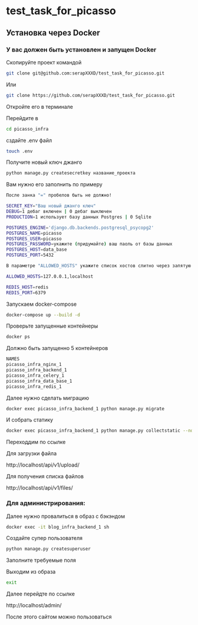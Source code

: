 # test_task_for_picasso

## Установка через Docker

### У вас должен быть установлен и запущен Docker



Скопируйте проект командой 
 ```bash
git clone git@github.com:serapXXXD/test_task_for_picasso.git
 ```
Или
 ```bash
git clone https://github.com/serapXXXD/test_task_for_picasso.git
 ```
Откройте его в терминале

Перейдите в 
 ```bash
cd picasso_infra
 ```

сздайте .env файл
 ```bash
touch .env
 ```

Получите новый ключ джанго 
 ```bash
python manage.py createsecretkey название_проекта
 ```
Вам нужно его заполнить по примеру
 ```bash
После занка "=" пробелов быть не должно!

SECRET_KEY="Ваш новый джанго ключ"
DEBUG=1 дебаг включен | 0 дебаг выключен
PRODUCTION=1 использует базу данных Postgres | 0 Sqlite

POSTGRES_ENGINE='django.db.backends.postgresql_psycopg2'
POSTGRES_NAME=picasso
POSTGRES_USER=picasso
POSTGRES_PASSWORD=укажите (придумайте) ваш паоль от базы данных
POSTGRES_HOST=data_base
POSTGRES_PORT=5432

В параметре "ALLOWED_HOSTS" укажите список хостов слитно через запятую

ALLOWED_HOSTS=127.0.0.1,localhost

REDIS_HOST=redis
REDIS_PORT=6379
 ```

Запускаем docker-compose

 ```bash
docker-compose up --build -d

 ```

Проверьте запущенные контейнеры 

 ```bash
docker ps
 ```
Должно быть запущенно 5 контейнеров
 ```bash
NAMES
picasso_infra_nginx_1
picasso_infra_backend_1
picasso_infra_celery_1
picasso_infra_data_base_1
picasso_infra_redis_1
 ```

Далее нужно сделать миграцию
 ```bash
docker exec picasso_infra_backend_1 python manage.py migrate
 ```

И собрать статику
 ```bash
docker exec picasso_infra_backend_1 python manage.py collectstatic --no-input
 ```
Переходдим по ссылке

Для загрузки файла

http://localhost/api/v1/upload/

Для получения списка файлов

http://localhost/api/v1/files/

### Для администрирования:

Далее нужно провалиться в образ с бэкэндом
 ```bash
docker exec -it blog_infra_backend_1 sh
 ```

Создайте супер пользователя 
 ```bash
python manage.py createsuperuser
 ```
Заполните требуемые поля

Выходим из образа
 ```bash
exit
 ```

Далее перейдте по ссылке 

http://localhost/admin/

После этого сайтом можно пользоваться